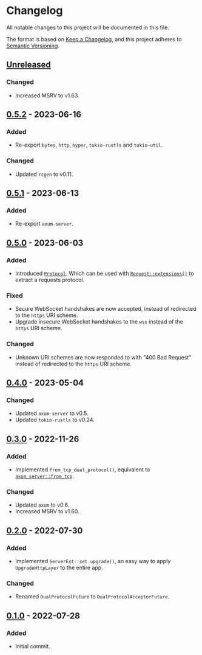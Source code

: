 # Changelog
All notable changes to this project will be documented in this file.

The format is based on [Keep a Changelog](https://keepachangelog.com/en/1.0.0/),
and this project adheres to [Semantic Versioning](https://semver.org/spec/v2.0.0.html).

## [Unreleased]
### Changed
- Increased MSRV to v1.63.

## [0.5.2] - 2023-06-16
### Added
- Re-export `bytes`, `http`, `hyper`, `tokio-rustls` and `tokio-util`.

### Changed
- Updated `rcgen` to v0.11.

## [0.5.1] - 2023-06-13
### Added
- Re-export `axum-server`.

## [0.5.0] - 2023-06-03
### Added
- Introduced [`Protocol`](https://docs.rs/axum-server-dual-protocol/0.5.0/axum_server_dual_protocol/enum.Protocol.html).
  Which can be used with [`Request::extensions()`](https://docs.rs/http/0.2.9/http/request/struct.Request.html#method.extensions)
  to extract a requests protocol.

### Fixed
- Secure WebSocket handshakes are now accepted, instead of redirected to the `https` URI scheme.
- Upgrade insecure WebSocket handshakes to the `wss` instead of the `https` URI scheme.

### Changed
- Unknown URI schemes are now responded to with "400 Bad Request" instead of redirected to the `https` URI scheme.

## [0.4.0] - 2023-05-04
### Changed
- Updated `axum-server` to v0.5.
- Updated `tokio-rustls` to v0.24.

## [0.3.0] - 2022-11-26
### Added
- Implemented `from_tcp_dual_protocol()`, equivalent to
  [`axum_server::from_tcp`](https://docs.rs/axum-server/0.4.4/axum_server/fn.from_tcp_rustls.html).

### Changed
- Updated `axum` to v0.6.
- Increased MSRV to v1.60.

## [0.2.0] - 2022-07-30
### Added
- Implemented `ServerExt::set_upgrade()`, an easy way to apply `UpgradeHttpLayer`
  to the entire app.

### Changed
- Renamed `DualProtocolFuture` to `DualProtocolAcceptorFuture`.

## [0.1.0] - 2022-07-28
### Added
- Initial commit.

[Unreleased]: https://github.com/daxpedda/axum-server-dual-protocol/compare/v0.5.2...main
[0.5.2]: https://github.com/daxpedda/axum-server-dual-protocol/compare/v0.5.1...v0.5.2
[0.5.1]: https://github.com/daxpedda/axum-server-dual-protocol/compare/v0.5.0...v0.5.1
[0.5.0]: https://github.com/daxpedda/axum-server-dual-protocol/compare/v0.4.0...v0.5.0
[0.4.0]: https://github.com/daxpedda/axum-server-dual-protocol/compare/v0.3.0...v0.4.0
[0.3.0]: https://github.com/daxpedda/axum-server-dual-protocol/compare/v0.2.0...v0.3.0
[0.2.0]: https://github.com/daxpedda/axum-server-dual-protocol/compare/v0.1.0...v0.2.0
[0.1.0]: https://github.com/daxpedda/axum-server-dual-protocol/releases/tag/v0.1.0
